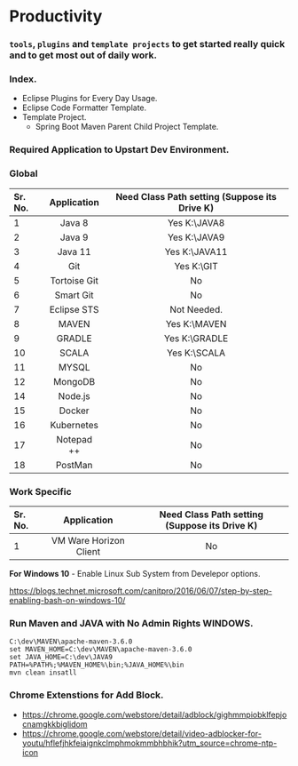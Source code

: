# Productivity 

### `tools`, `plugins` and `template projects` to get started really quick and to get most out of daily work.

### Index.

* Eclipse Plugins for Every Day Usage.
* Eclipse Code Formatter Template.
* Template Project.
  * Spring Boot Maven Parent Child Project Template.
 
### Required Application to Upstart Dev Environment.

### Global

Sr. No.        | Application           | Need Class Path setting (Suppose its Drive K)
| :------------- |:-------------:| :-----:|
| 1      | Java 8 | Yes K:\JAVA8
| 2      | Java 9 | Yes K:\JAVA9
| 3      | Java 11 | Yes K:\JAVA11
| 4      | Git | Yes K:\GIT
| 5      | Tortoise Git | No
| 6      | Smart Git | No
| 7      | Eclipse STS | Not Needed.
| 8      | MAVEN | Yes K:\MAVEN
| 9      | GRADLE | Yes K:\GRADLE
| 10      | SCALA | Yes K:\SCALA
| 11      | MYSQL | No
| 12      | MongoDB | No
| 14      | Node.js | No
| 15      | Docker | No
| 16      | Kubernetes | No
| 17      | Notepad ++ | No
| 18      | PostMan | No


### Work Specific

Sr. No.        | Application           | Need Class Path setting (Suppose its Drive K)
| :------------- |:-------------:| :-----:|
| 1      | VM Ware Horizon Client | No


**For Windows 10** - Enable Linux Sub System from Develepor options.

https://blogs.technet.microsoft.com/canitpro/2016/06/07/step-by-step-enabling-bash-on-windows-10/

### Run Maven and JAVA with No Admin Rights WINDOWS.

```
C:\dev\MAVEN\apache-maven-3.6.0
set MAVEN_HOME=C:\dev\MAVEN\apache-maven-3.6.0
set JAVA_HOME=C:\dev\JAVA9
PATH=%PATH%;%MAVEN_HOME%\bin;%JAVA_HOME%\bin
mvn clean insatll
```
### Chrome Extenstions for Add Block.
 * https://chrome.google.com/webstore/detail/adblock/gighmmpiobklfepjocnamgkkbiglidom
 * https://chrome.google.com/webstore/detail/video-adblocker-for-youtu/hflefjhkfeiaignkclmphmokmmbhbhik?utm_source=chrome-ntp-icon
